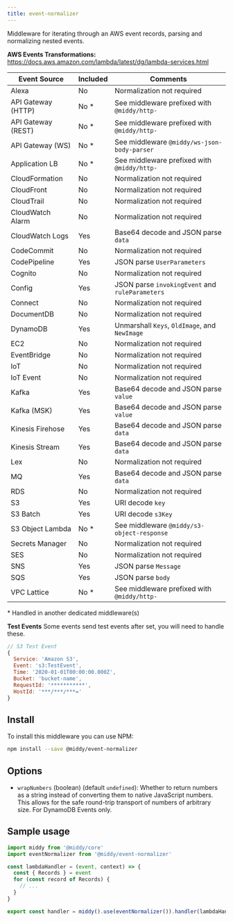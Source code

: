 ```yaml
---
title: event-normalizer
---
```


Middleware for iterating through an AWS event records, parsing and normalizing nested events.

**AWS Events Transformations:**
https://docs.aws.amazon.com/lambda/latest/dg/lambda-services.html

| Event Source       | Included | Comments                                        |
| ------------------ | -------- | ----------------------------------------------- |
| Alexa              | No       | Normalization not required                      |
| API Gateway (HTTP) | No \*    | See middleware prefixed with `@middy/http-`     |
| API Gateway (REST) | No \*    | See middleware prefixed with `@middy/http-`     |
| API Gateway (WS)   | No \*    | See middleware `@middy/ws-json-body-parser`     |
| Application LB     | No \*    | See middleware prefixed with `@middy/http-`     |
| CloudFormation     | No       | Normalization not required                      |
| CloudFront         | No       | Normalization not required                      |
| CloudTrail         | No       | Normalization not required                      |
| CloudWatch Alarm   | No       | Normalization not required                      |
| CloudWatch Logs    | Yes      | Base64 decode and JSON parse `data`             |
| CodeCommit         | No       | Normalization not required                      |
| CodePipeline       | Yes      | JSON parse `UserParameters`                     |
| Cognito            | No       | Normalization not required                      |
| Config             | Yes      | JSON parse `invokingEvent` and `ruleParameters` |
| Connect            | No       | Normalization not required                      |
| DocumentDB         | No       | Normalization not required                      |
| DynamoDB           | Yes      | Unmarshall `Keys`, `OldImage`, and `NewImage`   |
| EC2                | No       | Normalization not required                      |
| EventBridge        | No       | Normalization not required                      |
| IoT                | No       | Normalization not required                      |
| IoT Event          | No       | Normalization not required                      |
| Kafka              | Yes      | Base64 decode and JSON parse `value`            |
| Kafka (MSK)        | Yes      | Base64 decode and JSON parse `value`            |
| Kinesis Firehose   | Yes      | Base64 decode and JSON parse `data`             |
| Kinesis Stream     | Yes      | Base64 decode and JSON parse `data`             |
| Lex                | No       | Normalization not required                      |
| MQ                 | Yes      | Base64 decode and JSON parse `data`             |
| RDS                | No       | Normalization not required                      |
| S3                 | Yes      | URI decode `key`                                |
| S3 Batch           | Yes      | URI decode `s3Key`                              |
| S3 Object Lambda   | No \*    | See middleware `@middy/s3-object-response`      |
| Secrets Manager    | No       | Normalization not required                      |
| SES                | No       | Normalization not required                      |
| SNS                | Yes      | JSON parse `Message`                            |
| SQS                | Yes      | JSON parse `body`                               |
| VPC Lattice        | No \*    | See middleware prefixed with `@middy/http-`     |

\* Handled in another dedicated middleware(s)

**Test Events**
Some events send test events after set, you will need to handle these.

```js
// S3 Test Event
{
  Service: 'Amazon S3',
  Event: 's3:TestEvent',
  Time: '2020-01-01T00:00:00.000Z',
  Bucket: 'bucket-name',
  RequestId: '***********',
  HostId: '***/***/***='
}
```

## Install

To install this middleware you can use NPM:

```bash npm2yarn
npm install --save @middy/event-normalizer
```

## Options

- `wrapNumbers` (boolean) (default `undefined`): Whether to return numbers as a string instead of converting them to native JavaScript numbers. This allows for the safe round-trip transport of numbers of arbitrary size. For DynamoDB Events only.

## Sample usage

```javascript
import middy from '@middy/core'
import eventNormalizer from '@middy/event-normalizer'

const lambdaHandler = (event, context) => {
  const { Records } = event
  for (const record of Records) {
    // ...
  }
}

export const handler = middy().use(eventNormalizer()).handler(lambdaHandler)
```
